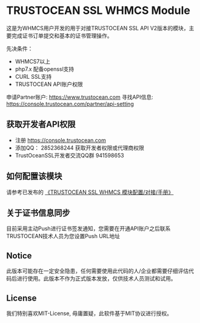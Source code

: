 # TRUSTOCEAN SSL WHMCS Module
这是为WHMCS用户开发的用于对接TRUSTOCEAN SSL API V2版本的模块，主要完成证书订单提交和基本的证书管理操作。

先决条件：
- WHMCS7以上
- php7.x 配备openssl支持
- CURL SSL支持
- TRUSTOCEAN API账户权限

申请Partner账户: https://www.trustocean.com
寻找API信息: https://console.trustocean.com/partner/api-setting

## 获取开发者API权限
- 注册 https://console.trustocean.com
- 添加QQ： 2852368244 获取开发者权限或代理商权限
- TrustOceanSSL开发者交流QQ群 941598653

## 如何配置该模块
请参考已发布的 [《TRUSTOCEAN SSL WHMCS 模块配置/对接/手册》](https://www.trustocean.com/repository/TRUSTOCEAN-WHMCS-MODULE-USERGUID.pdf)

## 关于证书信息同步
目前采用主动Push进行证书签发通知，您需要在开通API账户之后联系TRUSTOCEAN技术人员为您设置Push URL地址

## Notice
此版本可能存在一定安全隐患，任何需要使用此代码的人/企业都需要仔细评估代码后进行使用。此版本不作为正式版本发放，仅供技术人员测试和试用。

## License
我们特别喜欢MIT-License, 毋庸置疑，此软件基于MIT协议进行授权。